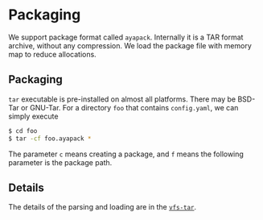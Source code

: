# Packaging
We support package format called `ayapack`.
Internally it is a TAR format archive, without any compression.
We load the package file with memory map to reduce allocations.

## Packaging
`tar` executable is pre-installed on almost all platforms. There may be BSD-Tar or GNU-Tar. For a directory `foo` that contains `config.yaml`, we can simply execute

``` bash
$ cd foo
$ tar -cf foo.ayapack *
```

The parameter `c` means creating a package, and `f` means the following parameter is the package path.

## Details
The details of the parsing and loading are in the [`vfs-tar`](https://github.com/Berrysoft/vfs-tar).
